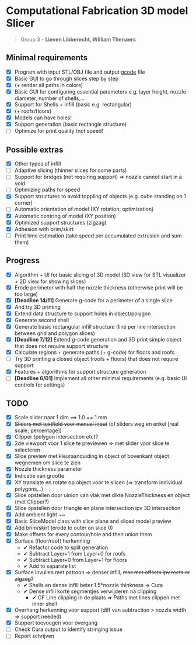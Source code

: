 # Computational Fabrication 3D model Slicer

> Group 3 - **Lieven Libberecht, William Thenaers**

## Minimal requirements

- [x] Program with input STL/OBJ file and output [gcode](https://reprap.org/wiki/G-code) file
- [x] Basic GUI to go through slices step by step 
- [x] (+ render all paths in colors)
- [x] Basic GUI for configuring essential parameters e.g. layer height, nozzle diameter, number of shells,…
- [x] Support for Shells + infill (basic e.g. rectangular) 
- [x] (+ roofs/floors)
- [x] Models can have holes!
- [x] Support generation (basic rectangle structure)
- [ ] Optimize for print quality (not speed)

## Possible extras
- [x] Other types of infill
- [ ] Adaptive slicing (thinner slices for some parts)
- [ ] Support for bridges (not requiring support) => nozzle cannot start in a void
- [ ] Optimizing paths for speed
- [x] Support structures to avoid toppling of objects (e.g. cube standing on 1 corner)
- [ ] Automatic orientation of model (XY rotation; optimization)
- [x] Automatic centring of model (XY position)
- [x] Optimized support structures (zigzag)
- [x] Adhesion with brim/skirt
- [ ] Print time estimation (take speed per accumulated extrusion and sum them)

## Progress

- [x] Algorithm + UI for basic slicing of 3D model (3D view for STL visualizer + 2D view for 
  showing slices)
- [x] Erode perimeter with half the nozzle thickness (otherwise print will be too large)
- [x] **[Deadline 14/11]** Generate g-code for a perimeter of a single slice 
- [x] And try 3D printing
- [x] Extend data structure to support holes in object/polygon
- [x] Generate second shell
- [x] Generate basic rectangular infill structure (line per line intersection between grid and
  polygon slices)
- [x] **[Deadline 7/12]** Extend g-code generation and 3D print simple object that does not require support 
  structure
- [x] Calculate regions + generate paths (+ g-code) for floors and roofs
- [ ] Try 3D printing a closed object (roofs + floors) that does not require support
- [x] Features + algorithms for support structure generation
- [ ] **[Deadline 6/01]** Implement all other minimal requirements (e.g. basic UI controls for settings)

## TODO

- [x] Scale slider naar 1 dim ==> 1.0 == 1 mm
- [x] ~~Sliders met textfield voor manual input~~ (of sliders weg en enkel [real scale; percentage])
- [x] Clipper (polygon intersection etc)?
- [x] 2de viewport voor 1 slice te previewen => met slider voor slice te selecteren
- [x] Slice preview met kleuraanduiding in object of bovenkant object wegnemen om slice te zien
- [x] Nozzle thickness parameter
- [x] Indicatie van grootte
- [x] XY translate en rotate op object voor te slicen (=> transform individual polygons...)
- [x] Slice opstellen door uinion van vlak met dikte NozzleThickness en object (met Clipper?)
- [x] Slice opstellen door triangle en plane intersection ipv 3D intersection
- [x] Add ambient light ~~
- [x] Basic SliceModel class with slice plane and sliced model preview
- [x] Add brim/skirt (erode to outer on slice 0)
- [x] Make offsets for every contour/hole and then union them
- [x] Surface (floor/roof) herkenning
  - ✔ Refactor code to split generation
  - ✔ Subtract Layer+1 from Layer+0 for roofs
  - ✔ Subtract Layer+0 from Layer+1 for floors
  - ✔ Add to separate list
- [x] Surface invullen met patroon => denser infill, ~~mss met offsets ipv rects or zigzag?~~
  - ✔ Shells en dense infill beter 1.5*nozzle thinkness => Cura
  - ✔ Dense infill korte segmentjes verwijderen na clipping
    - ✔ OF Line clipping in de plaats => Paths met lines clippen met inner shell
- [x] Overhang herkenning voor support (diff van subtraction > nozzle width => support needed)
- [x] Support toevoegen voor overgang
- [ ] Check Cura output to identify stringing issue
- [ ] Report schrijven